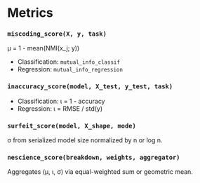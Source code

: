 # Metrics

### `miscoding_score(X, y, task)`

μ = 1 - mean(NMI(x_j; y))

- Classification: `mutual_info_classif`
- Regression: `mutual_info_regression`

### `inaccuracy_score(model, X_test, y_test, task)`

- Classification: ι = 1 - accuracy
- Regression: ι = RMSE / std(y)

### `surfeit_score(model, X_shape, mode)`

σ from serialized model size normalized by n or log n.

### `nescience_score(breakdown, weights, aggregator)`

Aggregates (μ, ι, σ) via equal-weighted sum or geometric mean.
